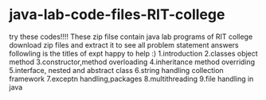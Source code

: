 # java-lab-code-files-RIT-college
try these codes!!!!
These zip filse contain java lab programs of RIT college
 download zip files and extract it to see all problem statement answers
 followling is the titles of expt
 happy to help :)
 1.introduction 
 2.classes object method
 3.constructor,method overloading
 4.inheritance method overriding
 5.interface, nested and abstract class
 6.string handling collection framework
 7.exceptn handling,packages
 8.multithreading
 9.file handling in java
 
